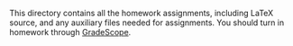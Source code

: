 This directory contains all the homework assignments, including LaTeX source, and any auxiliary files needed for assignments. You should turn in homework through [GradeScope](https://www.gradescope.com/courses/382190).
